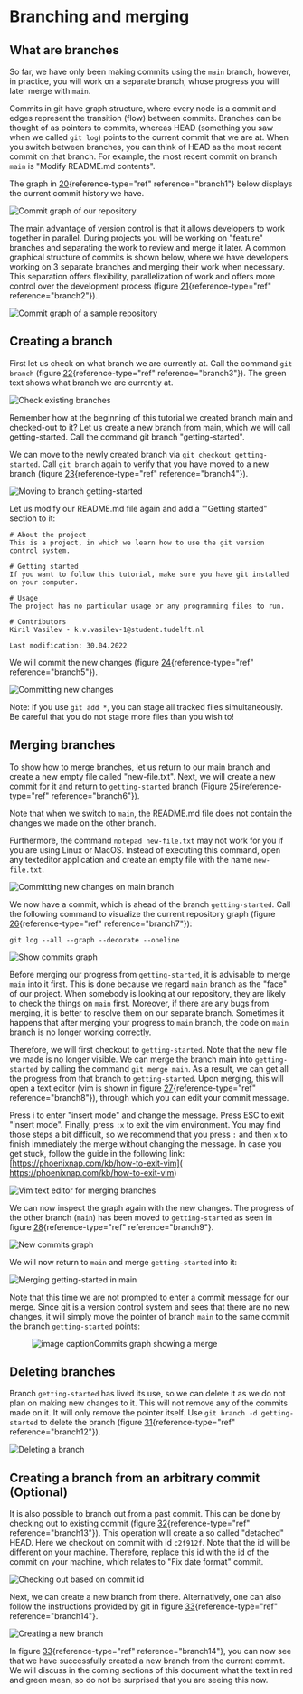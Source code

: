 # Branching and merging

## What are branches


So far, we have only been making commits using the `main` branch,
however, in practice, you will work on a separate branch, whose progress
you will later merge with `main`.

Commits in git have graph structure, where every node is a commit and
edges represent the transition (flow) between commits. Branches can be
thought of as pointers to commits, whereas HEAD (something you saw when
we called `git log`) points to the current commit that we are at. When
you switch between branches, you can think of HEAD as the most recent
commit on that branch. For example, the most recent commit on branch
`main` is "Modify README.md contents".

The graph in [20](#branch1){reference-type="ref" reference="branch1"}
below displays the current commit history we have.

![Commit graph of our repository](images/branch1.png)

The main advantage of version control is that it allows developers to
work together in parallel. During projects you will be working on
"feature" branches and separating the work to review and merge it later.
A common graphical structure of commits is shown below, where we have
developers working on 3 separate branches and merging their work when
necessary. This separation offers flexibility, parallelization of work
and offers more control over the development process (figure
[21](#branch2){reference-type="ref" reference="branch2"}).

![Commit graph of a sample repository](images/branch2.png)

## Creating a branch


First let us check on what branch we are currently at. Call the command
`git branch` (figure [22](#branch3){reference-type="ref"
reference="branch3"}). The green text shows what branch we are currently
at.

![Check existing branches](images/branch3.png)

Remember how at the beginning of this tutorial we created branch main
and checked-out to it? Let us create a new branch from main, which we
will call getting-started. Call the command git branch
"getting-started".

We can move to the newly created branch via
`git checkout getting-started`. Call `git branch` again to verify that
you have moved to a new branch (figure
[23](#branch4){reference-type="ref" reference="branch4"}).

![Moving to branch `getting-started`](images/branch4.png)

Let us modify our README.md file again and add a '\"Getting started\"
section to it:

``` {columns="fullflexible" frame="single"}
# About the project
This is a project, in which we learn how to use the git version control system.

# Getting started
If you want to follow this tutorial, make sure you have git installed on your computer.

# Usage
The project has no particular usage or any programming files to run.

# Contributors
Kiril Vasilev - k.v.vasilev-1@student.tudelft.nl

Last modification: 30.04.2022
```

We will commit the new changes (figure
[24](#branch5){reference-type="ref" reference="branch5"}).

![Committing new changes](images/branch5.png)

Note: if you use `git add *`, you can stage all tracked files
simultaneously. Be careful that you do not stage more files than you
wish to!

## Merging branches


To show how to merge branches, let us return to our main branch and
create a new empty file called "new-file.txt". Next, we will create a
new commit for it and return to `getting-started` branch (Figure
[25](#branch6){reference-type="ref" reference="branch6"}).

Note that when we switch to `main`, the README.md file does not contain
the changes we made on the other branch.

Furthermore, the command `notepad new-file.txt` may not work for you if
you are using Linux or MacOS. Instead of executing this command, open
any texteditor application and create an empty file with the name
`new-file.txt`.

![Committing new changes on `main` branch](images/branch6.png)

We now have a commit, which is ahead of the branch `getting-started`.
Call the following command to visualize the current repository graph
(figure [26](#branch7){reference-type="ref" reference="branch7"}):

```
git log --all --graph --decorate --oneline
```

![Show commits graph](images/branch7.png)

Before merging our progress from `getting-started`, it is advisable to
merge `main` into it first. This is done because we regard `main` branch
as the "face" of our project. When somebody is looking at our
repository, they are likely to check the things on `main` first.
Moreover, if there are any bugs from merging, it is better to resolve
them on our separate branch. Sometimes it happens that after merging
your progress to `main` branch, the code on `main` branch is no longer
working correctly.

Therefore, we will first checkout to `getting-started`. Note that the
new file we made is no longer visible. We can merge the branch main into
`getting-started` by calling the command `git merge main`. As a result,
we can get all the progress from that branch to `getting-started`. Upon
merging, this will open a text editor (vim is shown in figure
[27](#branch8){reference-type="ref" reference="branch8"}), through which
you can edit your commit message.

Press i to enter "insert mode" and change the message. Press ESC to exit
"insert mode". Finally, press `:x` to exit the vim environment. You may
find those steps a bit difficult, so we recommend that you press `:` and
then `x` to finish immediately the merge without changing the message.
In case you get stuck, follow the guide in the following link:
[https://phoenixnap.com/kb/how-to-exit-vim]( https://phoenixnap.com/kb/how-to-exit-vim)

![Vim text editor for merging branches](images/branch8.png)

We can now inspect the graph again with the new changes. The progress of
the other branch (`main`) has been moved to `getting-started` as seen in
figure [28](#branch9){reference-type="ref" reference="branch9"}.

![New commits graph](images/branch9.png)

We will now return to `main` and merge `getting-started` into it:

![Merging `getting-started` in `main`](images/branch10.png)

Note that this time we are not prompted to enter a commit message for
our merge. Since git is a version control system and sees that there are
no new changes, it will simply move the pointer of branch `main` to the
same commit the branch `getting-started` points:

<figure id="branch11">
<p><img src="images/branch11.png" alt="image" /> caption<span>Commits
graph showing a merge</span> <span id="branch11"
label="branch11"></span></p>
</figure>

## Deleting branches


Branch `getting-started` has lived its use, so we can delete it as we do
not plan on making new changes to it. This will not remove any of the
commits made on it. It will only remove the pointer itself. Use
`git branch -d getting-started` to delete the branch (figure
[31](#branch12){reference-type="ref" reference="branch12"}).

![Deleting a branch](images/branch12.png)

## Creating a branch from an arbitrary commit (Optional) 


It is also possible to branch out from a past commit. This can be done
by checking out to existing commit (figure
[32](#branch13){reference-type="ref" reference="branch13"}). This
operation will create a so called "detached" HEAD. Here we checkout on
commit with id `c2f912f`. Note that the id will be different on your
machine. Therefore, replace this id with the id of the commit on your
machine, which relates to "Fix date format" commit.

![Checking out based on commit id](images/branch13.png)

Next, we can create a new branch from there. Alternatively, one can also
follow the instructions provided by git in figure
[33](#branch14){reference-type="ref" reference="branch14"}.

![Creating a new branch](images/branch14.png)

In figure [33](#branch14){reference-type="ref" reference="branch14"},
you can now see that we have successfully created a new branch from the
current commit. We will discuss in the coming sections of this document
what the text in red and green mean, so do not be surprised that you are
seeing this now.
